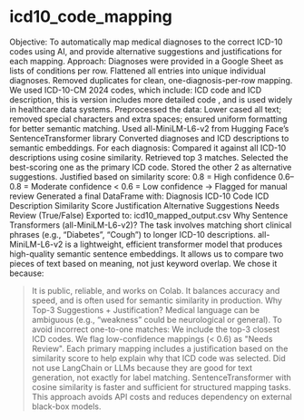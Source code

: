 # icd10_code_mapping
Objective: To automatically map medical diagnoses to the correct ICD-10 codes using AI, and provide alternative suggestions and justifications for each mapping.
Approach:
Diagnoses were provided in a Google Sheet as lists of conditions per row.
Flattened all entries into unique individual diagnoses.
Removed duplicates for clean, one-diagnosis-per-row mapping.
We used ICD-10-CM 2024 codes, which include: ICD code and ICD description, this is version includes more detailed code , and is used widely in healthcare data systems.
Preprocessed the data: Lower cased all text; removed special characters and extra spaces; ensured uniform formatting for better semantic matching.
Used all-MiniLM-L6-v2 from Hugging Face’s SentenceTransformer library
Converted diagnoses and ICD descriptions to semantic embeddings.
For each diagnosis:
Compared it against all ICD-10 descriptions using cosine similarity.
Retrieved top 3 matches.
Selected the best-scoring one as the primary ICD code.
Stored the other 2 as alternative suggestions.
Justified based on similarity score:
0.8 = High confidence
0.6–0.8 = Moderate confidence
< 0.6 = Low confidence → Flagged for manual review
Generated a final DataFrame with:
Diagnosis
ICD-10 Code
ICD Description
Similarity Score
Justification
Alternative Suggestions
Needs Review (True/False)
Exported to: icd10_mapped_output.csv
Why Sentence Transformers (all-MiniLM-L6-v2)?
The task involves matching short clinical phrases (e.g., “Diabetes”, “Cough”) to longer ICD-10 descriptions.
all-MiniLM-L6-v2 is a lightweight, efficient transformer model that produces high-quality semantic sentence embeddings.
It allows us to compare two pieces of text based on meaning, not just keyword overlap.
We chose it because: 
 > It is public, reliable, and works on Colab.
> It balances accuracy and speed, and is often used for semantic similarity in production.
Why Top-3 Suggestions + Justification?
Medical language can be ambiguous (e.g., “weakness” could be neurological or general).
To avoid incorrect one-to-one matches:
We include the top-3 closest ICD codes.
We flag low-confidence mappings (< 0.6) as "Needs Review".
Each primary mapping includes a justification based on the similarity score to help explain why that ICD code was selected.
Did not use LangChain or LLMs because they are good for text generation, not exactly for label matching. SentenceTransformer with cosine similarity is faster and sufficient for structured mapping tasks. This approach avoids API costs and reduces dependency on external black-box models.





